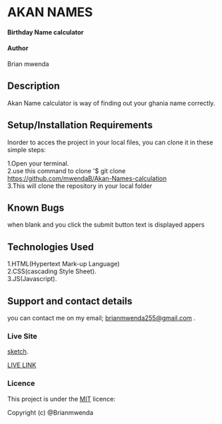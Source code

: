 # AKAN NAMES

#### Birthday Name calculator


#### Author
Brian mwenda

## Description
Akan Name calculator is way of finding out your ghania name correctly.

## Setup/Installation Requirements
 Inorder to acces the project in your local files, you can clone it in these simple steps:

1.Open your terminal. <br>
2.use this command to clone '$ git clone https://github.com/mwendaB/Akan-Names-calculation <br>
3.This will clone the repository in your local folder

## Known Bugs
when blank and you click the submit button text is displayed appers
## Technologies Used
1.HTML(Hypertext Mark-up Language)<br>
2.CSS(cascading Style Sheet). <br>
3.JS(Javascript).


## Support and contact details
you can contact me on my email; brianmwenda255@gmail.com .

### Live Site
[sketch](https://www.figma.com/file/iYtRpW0zrLgPZd2KmaRztY/Untitled?node-id=0%3A1).

[LIVE LINK](https://mwendab.github.io/Akan-Names-calculation/)

### Licence
This project is under the  [MIT](LICENSE) licence:<br>

Copyright (c) @Brianmwenda
